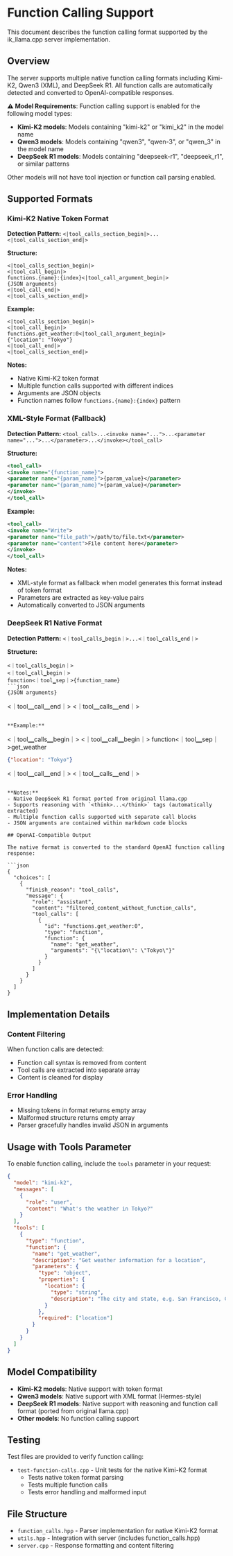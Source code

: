 # Function Calling Support

This document describes the function calling format supported by the ik_llama.cpp server implementation.

## Overview

The server supports multiple native function calling formats including Kimi-K2, Qwen3 (XML), and DeepSeek R1. All function calls are automatically detected and converted to OpenAI-compatible responses.

**⚠️ Model Requirements**: Function calling support is enabled for the following model types:

- **Kimi-K2 models**: Models containing "kimi-k2" or "kimi_k2" in the model name
- **Qwen3 models**: Models containing "qwen3", "qwen-3", or "qwen_3" in the model name  
- **DeepSeek R1 models**: Models containing "deepseek-r1", "deepseek_r1", or similar patterns

Other models will not have tool injection or function call parsing enabled.

## Supported Formats

### Kimi-K2 Native Token Format

**Detection Pattern:** `<|tool_calls_section_begin|>...<|tool_calls_section_end|>`

**Structure:**
```
<|tool_calls_section_begin|>
<|tool_call_begin|>
functions.{name}:{index}<|tool_call_argument_begin|>
{JSON arguments}
<|tool_call_end|>
<|tool_calls_section_end|>
```

**Example:**
```
<|tool_calls_section_begin|>
<|tool_call_begin|>
functions.get_weather:0<|tool_call_argument_begin|>
{"location": "Tokyo"}
<|tool_call_end|>
<|tool_calls_section_end|>
```

**Notes:**
- Native Kimi-K2 token format
- Multiple function calls supported with different indices
- Arguments are JSON objects
- Function names follow `functions.{name}:{index}` pattern

### XML-Style Format (Fallback)

**Detection Pattern:** `<tool_call>...<invoke name="...">...<parameter name="...">...</parameter>...</invoke></tool_call>`

**Structure:**
```xml
<tool_call>
<invoke name="{function_name}">
<parameter name="{param_name}">{param_value}</parameter>
<parameter name="{param_name}">{param_value}</parameter>
</invoke>
</tool_call>
```

**Example:**
```xml
<tool_call>
<invoke name="Write">
<parameter name="file_path">/path/to/file.txt</parameter>
<parameter name="content">File content here</parameter>
</invoke>
</tool_call>
```

**Notes:**
- XML-style format as fallback when model generates this format instead of token format
- Parameters are extracted as key-value pairs
- Automatically converted to JSON arguments

### DeepSeek R1 Native Format

**Detection Pattern:** `<｜tool▁calls▁begin｜>...<｜tool▁calls▁end｜>`

**Structure:**
```
<｜tool▁calls▁begin｜>
<｜tool▁call▁begin｜>
function<｜tool▁sep｜>{function_name}
```json
{JSON arguments}
```
<｜tool▁call▁end｜>
<｜tool▁calls▁end｜>
```

**Example:**
```
<｜tool▁calls▁begin｜>
<｜tool▁call▁begin｜>
function<｜tool▁sep｜>get_weather
```json
{"location": "Tokyo"}
```
<｜tool▁call▁end｜>
<｜tool▁calls▁end｜>
```

**Notes:**
- Native DeepSeek R1 format ported from original llama.cpp
- Supports reasoning with `<think>...</think>` tags (automatically extracted)
- Multiple function calls supported with separate call blocks
- JSON arguments are contained within markdown code blocks

## OpenAI-Compatible Output

The native format is converted to the standard OpenAI function calling response:

```json
{
  "choices": [
    {
      "finish_reason": "tool_calls",
      "message": {
        "role": "assistant",
        "content": "filtered_content_without_function_calls",
        "tool_calls": [
          {
            "id": "functions.get_weather:0",
            "type": "function",
            "function": {
              "name": "get_weather",
              "arguments": "{\"location\": \"Tokyo\"}"
            }
          }
        ]
      }
    }
  ]
}
```

## Implementation Details

### Content Filtering

When function calls are detected:
- Function call syntax is removed from content
- Tool calls are extracted into separate array
- Content is cleaned for display

### Error Handling

- Missing tokens in format returns empty array
- Malformed structure returns empty array
- Parser gracefully handles invalid JSON in arguments

## Usage with Tools Parameter

To enable function calling, include the `tools` parameter in your request:

```json
{
  "model": "kimi-k2",
  "messages": [
    {
      "role": "user",
      "content": "What's the weather in Tokyo?"
    }
  ],
  "tools": [
    {
      "type": "function",
      "function": {
        "name": "get_weather",
        "description": "Get weather information for a location",
        "parameters": {
          "type": "object",
          "properties": {
            "location": {
              "type": "string",
              "description": "The city and state, e.g. San Francisco, CA"
            }
          },
          "required": ["location"]
        }
      }
    }
  ]
}
```

## Model Compatibility

- **Kimi-K2 models**: Native support with token format
- **Qwen3 models**: Native support with XML format (Hermes-style)
- **DeepSeek R1 models**: Native support with reasoning and function call format (ported from original llama.cpp)
- **Other models**: No function calling support

## Testing

Test files are provided to verify function calling:
- `test-function-calls.cpp` - Unit tests for the native Kimi-K2 format
  - Tests native token format parsing
  - Tests multiple function calls
  - Tests error handling and malformed input

## File Structure

- `function_calls.hpp` - Parser implementation for native Kimi-K2 format
- `utils.hpp` - Integration with server (includes function_calls.hpp)
- `server.cpp` - Response formatting and content filtering